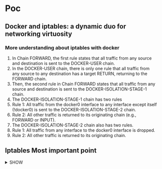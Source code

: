 # Poc 
## Docker and iptables: a dynamic duo for networking virtuosity

### More understanding about iptables with docker 



<ol>
    <li> In Chain FORWARD, the first rule states that all traffic from any source and destination is sent to the DOCKER-USER chain. </li>
    <li> In the DOCKER-USER chain, there is only one rule that all traffic from any source to any destination has a target RETURN, returning to the FORWARD chain.</li>
    <li> Then, the second rule in Chain FORWARD states that all traffic from any source and destination is sent to the DOCKER-ISOLATION-STAGE-1 chain. </li>
    <li> The DOCKER-ISOLATION-STAGE-1 chain has two rules </li>
    <li> Rule 1: All traffic from the docker0 interface to any interface except itself (!docker0) is sent to the DOCKER-ISOLATION-STAGE-2 chain.</li>
    <li> Rule 2: All other traffic is returned to its originating chain (e.g., FORWARD or INPUT). </li>
    <li> The DOCKER-ISOLATION-STAGE-2 chain also has two rules. </li>
    <li> Rule 1: All traffic from any interface to the docker0 interface is dropped. </li>
    <li> Rule 2: All other traffic is returned to its originating chain. </li>
</ol>

## Iptables Most important point 

<details><summary> SHOW </summary> 
    <p>
        ```bash
           1. by default 
           2. ok

        ```
    </p>
</details>
